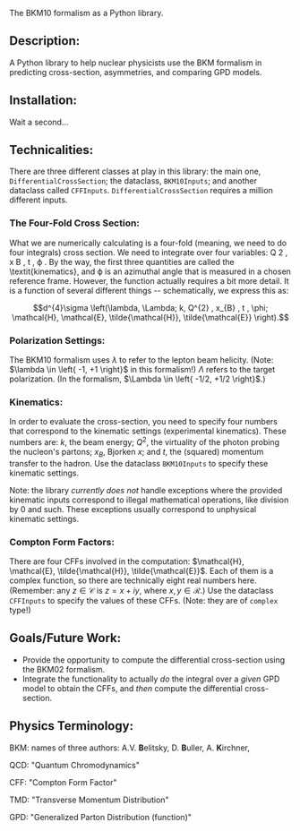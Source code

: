 The BKM10 formalism as a Python library.

## Description:
A Python library to help nuclear physicists use the BKM formalism in predicting cross-section, asymmetries, and comparing GPD models.

## Installation:

Wait a second...

## Technicalities:
There are three different classes at play in this library: the main one, `DifferentialCrossSection`; the dataclass, `BKM10Inputs`; and another dataclass called `CFFInputs`. `DifferentialCrossSection` requires a million different inputs.

### The Four-Fold Cross Section:

What we are numerically calculating is a four-fold (meaning, we need to do four integrals) cross section. We need to integrate over four variables: Q 2 , x B , t , ϕ . By the way, the first three quantities are called the \textit{kinematics}, and ϕ is an azimuthal angle that is measured in a chosen reference frame. However, the function actually requires a bit more detail. It is a function of several different things -- schematically, we express this as:

$$d^{4}\sigma \left(\lambda, \Lambda; k, Q^{2} , x_{B} , t , \phi; \mathcal{H}, \mathcal{E}, \tilde{\mathcal{H}}, \tilde{\mathcal{E}} \right).$$

### Polarization Settings:

The BKM10 formalism uses $\lambda$ to refer to the lepton beam helicity. (Note: $\lambda \in \left{ -1, +1 \right}$ in this formalism!) $\Lambda$ refers to the target polarization. (In the formalism, $\Lambda \in \left{ -1/2, +1/2 \right}$.)

### Kinematics:

In order to evaluate the cross-section, you need to specify four numbers that correspond to the kinematic settings (experimental kinematics). These numbers are: $k$, the beam energy; $Q^{2}$, the virtuality of the photon probing the nucleon's partons; $x_{B}$, Bjorken $x$; and $t$, the (squared) momentum transfer to the hadron. Use the dataclass `BKM10Inputs` to specify these kinematic settings.

Note: the library *currently does not* handle exceptions where the provided kinematic inputs correspond to illegal mathematical operations, like division by $0$ and such. These exceptions usually correspond to unphysical kinematic settings.

### Compton Form Factors:

There are four CFFs involved in the computation: $\mathcal{H}, \mathcal{E}, \tilde{\mathcal{H}}, \tilde{\mathcal{E}}$. Each of them is a complex function, so there are technically eight real numbers here. (Remember: any $z \in \mathcal{C}$ is $z = x + i y$, where $x, y \in \mathcal{R}$.) Use the dataclass `CFFInputs` to specify the values of these CFFs. (Note: they are of `complex` type!)

## Goals/Future Work:

- Provide the opportunity to compute the differential cross-section using the BKM02 formalism.
- Integrate the functionality to actually *do* the integral over a *given* GPD model to obtain the CFFs, and *then* compute the differential cross-section.

## Physics Terminology:

BKM: names of three authors: A.V. **B**elitsky, D. **B**uller, A. **K**irchner,

QCD: "Quantum Chromodynamics"

CFF: "Compton Form Factor"

TMD: "Transverse Momentum Distribution"

GPD: "Generalized Parton Distribution (function)"